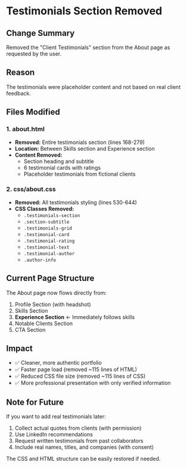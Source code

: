 # Testimonials Section Removed

## Change Summary

Removed the "Client Testimonials" section from the About page as requested by the user.

## Reason

The testimonials were placeholder content and not based on real client feedback.

## Files Modified

### 1. **about.html**
- **Removed:** Entire testimonials section (lines 168-279)
- **Location:** Between Skills section and Experience section
- **Content Removed:**
  - Section heading and subtitle
  - 6 testimonial cards with ratings
  - Placeholder testimonials from fictional clients

### 2. **css/about.css**
- **Removed:** All testimonials styling (lines 530-644)
- **CSS Classes Removed:**
  - `.testimonials-section`
  - `.section-subtitle`
  - `.testimonials-grid`
  - `.testimonial-card`
  - `.testimonial-rating`
  - `.testimonial-text`
  - `.testimonial-author`
  - `.author-info`

## Current Page Structure

The About page now flows directly from:
1. Profile Section (with headshot)
2. Skills Section
3. **Experience Section** ← Immediately follows skills
4. Notable Clients Section
5. CTA Section

## Impact

- ✅ Cleaner, more authentic portfolio
- ✅ Faster page load (removed ~115 lines of HTML)
- ✅ Reduced CSS file size (removed ~115 lines of CSS)
- ✅ More professional presentation with only verified information

## Note for Future

If you want to add real testimonials later:
1. Collect actual quotes from clients (with permission)
2. Use LinkedIn recommendations
3. Request written testimonials from past collaborators
4. Include real names, titles, and companies (with consent)

The CSS and HTML structure can be easily restored if needed.

